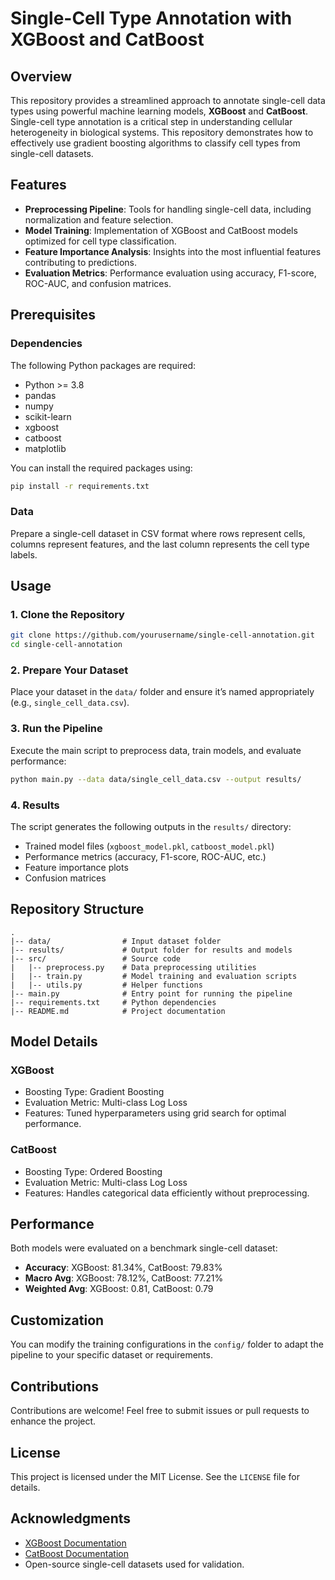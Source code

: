 # Single-Cell Type Annotation with XGBoost and CatBoost

## Overview
This repository provides a streamlined approach to annotate single-cell data types using powerful machine learning models, **XGBoost** and **CatBoost**. Single-cell type annotation is a critical step in understanding cellular heterogeneity in biological systems. This repository demonstrates how to effectively use gradient boosting algorithms to classify cell types from single-cell datasets.

## Features
- **Preprocessing Pipeline**: Tools for handling single-cell data, including normalization and feature selection.
- **Model Training**: Implementation of XGBoost and CatBoost models optimized for cell type classification.
- **Feature Importance Analysis**: Insights into the most influential features contributing to predictions.
- **Evaluation Metrics**: Performance evaluation using accuracy, F1-score, ROC-AUC, and confusion matrices.

## Prerequisites
### Dependencies
The following Python packages are required:
- Python >= 3.8
- pandas
- numpy
- scikit-learn
- xgboost
- catboost
- matplotlib

You can install the required packages using:
```bash
pip install -r requirements.txt
```

### Data
Prepare a single-cell dataset in CSV format where rows represent cells, columns represent features, and the last column represents the cell type labels.

## Usage
### 1. Clone the Repository
```bash
git clone https://github.com/yourusername/single-cell-annotation.git
cd single-cell-annotation
```

### 2. Prepare Your Dataset
Place your dataset in the `data/` folder and ensure it’s named appropriately (e.g., `single_cell_data.csv`).

### 3. Run the Pipeline
Execute the main script to preprocess data, train models, and evaluate performance:
```bash
python main.py --data data/single_cell_data.csv --output results/
```

### 4. Results
The script generates the following outputs in the `results/` directory:
- Trained model files (`xgboost_model.pkl`, `catboost_model.pkl`)
- Performance metrics (accuracy, F1-score, ROC-AUC, etc.)
- Feature importance plots
- Confusion matrices

## Repository Structure
```plaintext
.
|-- data/                # Input dataset folder
|-- results/             # Output folder for results and models
|-- src/                 # Source code
|   |-- preprocess.py    # Data preprocessing utilities
|   |-- train.py         # Model training and evaluation scripts
|   |-- utils.py         # Helper functions
|-- main.py              # Entry point for running the pipeline
|-- requirements.txt     # Python dependencies
|-- README.md            # Project documentation
```

## Model Details
### XGBoost
- Boosting Type: Gradient Boosting
- Evaluation Metric: Multi-class Log Loss
- Features: Tuned hyperparameters using grid search for optimal performance.

### CatBoost
- Boosting Type: Ordered Boosting
- Evaluation Metric: Multi-class Log Loss
- Features: Handles categorical data efficiently without preprocessing.

## Performance
Both models were evaluated on a benchmark single-cell dataset:
- **Accuracy**: XGBoost: 81.34%, CatBoost: 79.83%
- **Macro Avg**: XGBoost: 78.12%, CatBoost: 77.21%
- **Weighted Avg**: XGBoost: 0.81, CatBoost: 0.79

## Customization
You can modify the training configurations in the `config/` folder to adapt the pipeline to your specific dataset or requirements.

## Contributions
Contributions are welcome! Feel free to submit issues or pull requests to enhance the project.

## License
This project is licensed under the MIT License. See the `LICENSE` file for details.

## Acknowledgments
- [XGBoost Documentation](https://xgboost.readthedocs.io/)
- [CatBoost Documentation](https://catboost.ai/docs/)
- Open-source single-cell datasets used for validation.

